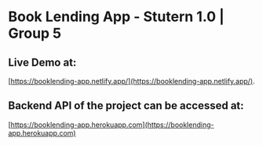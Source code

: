 # Book Lending App - Stutern 1.0  |  Group 5

## Live Demo at:
[https://booklending-app.netlify.app/](https://booklending-app.netlify.app/).


## Backend API of the project can be accessed at:
[https://booklending-app.herokuapp.com](https://booklending-app.herokuapp.com) 
